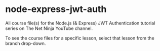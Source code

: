 # node-express-jwt-auth
All course file(s) for the Node.js (&amp; Express) JWT Authentication tutorial series on The Net Ninja YouTube channel.

To see the course files for a specific lesson, select that lesson from the branch drop-down.
